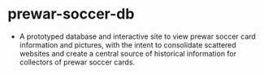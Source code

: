# prewar-soccer-db
- A prototyped database and interactive site to view prewar soccer card information and pictures, with the intent to consolidate scattered websites and create a central source of historical information for collectors of prewar soccer cards. 
